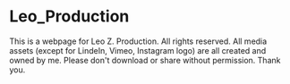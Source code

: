 # Leo_Production
This is a webpage for Leo Z. Production. All rights reserved. 
All media assets (except for LindeIn, Vimeo, Instagram logo) are all created and owned by me. Please don't download or share without permission. Thank you.
